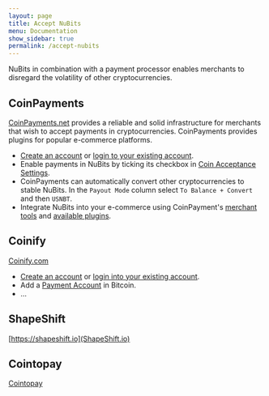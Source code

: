 ```yaml
---
layout: page
title: Accept NuBits
menu: Documentation
show_sidebar: true
permalink: /accept-nubits
---
```

NuBits in combination with a payment processor enables merchants to disregard the volatility of other cryptocurrencies.

## CoinPayments

[CoinPayments.net](https://www.coinpayments.net) provides a reliable and solid infrastructure for merchants that wish to accept payments in cryptocurrencies. CoinPayments provides plugins for popular e-commerce platforms.

- [Create an account](https://www.coinpayments.net/register) or [login to your existing account](https://www.coinpayments.net/login).
- Enable payments in NuBits by ticking its checkbox in [Coin Acceptance Settings](https://www.coinpayments.net/acct-coins).
- CoinPayments can automatically convert other cryptocurrencies to stable NuBits. In the `Payout Mode` column select `To Balance + Convert` and then `USNBT`.
- Integrate NuBits into your e-commerce using CoinPayment's [merchant tools](https://www.coinpayments.net/merchant-tools) and [available plugins](https://www.coinpayments.net/merchant-tools-plugins).

## Coinify

[Coinify.com](https://coinify.com)

- [Create an account](https://www.coinify.com/signup/now) or [login into your existing account](https://www.coinify.com/signin/now).
- Add a [Payment Account](https://www.coinify.com/merchant/accounts) in Bitcoin.
- …

## ShapeShift

[https://shapeshift.io](ShapeShift.io)

## Cointopay

[Cointopay](https://cointopay.com)
